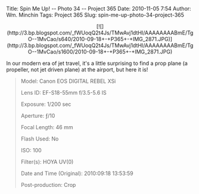 Title: Spin Me Up! -- Photo 34 -- Project 365
Date: 2010-11-05 7:54
Author: Wm. Minchin
Tags: Project 365
Slug: spin-me-up-photo-34-project-365

<div class="separator" style="clear: both; text-align: center;">

<p>
[![](http://3.bp.blogspot.com/_fWUoqQ2t4Js/TMwAvj1dtHI/AAAAAAAABmE/TgO--1MvCao/s640/2010-09-18+-+P365+-+IMG_2871.JPG)](http://3.bp.blogspot.com/_fWUoqQ2t4Js/TMwAvj1dtHI/AAAAAAAABmE/TgO--1MvCao/s1600/2010-09-18+-+P365+-+IMG_2871.JPG)

</div>

In our modern era of jet travel, it's a little surprising to find a prop
plane (a propeller, not jet driven plane) at the airport, but here it
is!

> 
> <span style="color: #666666;">Model: </span>Canon EOS DIGITAL REBEL
> XSi
>
> <span style="color: #666666;">Lens ID: </span>EF-S18-55mm f/3.5-5.6
> IS
>
> <span style="color: #666666;">Exposure: </span>1/200 sec
>
> <span style="color: #666666;">Aperture: </span>ƒ/10
>
> <span style="color: #666666;">Focal Length: </span>46 mm
>
> <span style="color: #666666;">Flash Used: </span>No
>
> <span style="color: #666666;">ISO: </span>100
>
> <span style="color: #666666;">Filter(s): </span>HOYA UV(0)
>
> <span style="color: #666666;">Date and Time
> (Original): </span>2010:09:18 13:53:59
>
> 
>
> <p>
> <span style="color: #666666;">Post-production: </span>Crop

